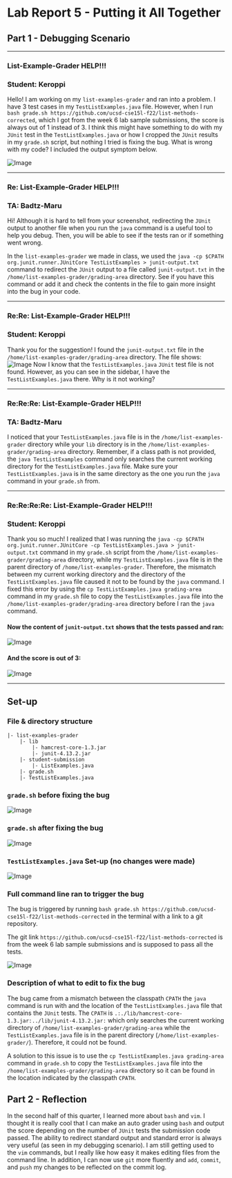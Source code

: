 # Lab Report 5 - Putting it All Together
## Part 1 - Debugging Scenario
---
### List-Example-Grader HELP!!!
### Student: Keroppi 
Hello! I am working on my ```list-examples-grader``` and ran into a problem. I have 3 test cases in my ```TestListExamples.java``` file. However, when I run ```bash grade.sh https://github.com/ucsd-cse15l-f22/list-methods-corrected```, which I got from the week 6 lab sample submissions, the score is always out of 1 instead of 3. I think this might have something to do with my ```JUnit``` test in the ```TestListExamples.java``` or how I cropped the ```JUnit``` results in my ```grade.sh``` script, but nothing I tried is fixing the bug. What is wrong with my code? I included the output symptom below. 

![Image](lab5(1).png)

---

### Re: List-Example-Grader HELP!!!
### TA: Badtz-Maru
Hi! Although it is hard to tell from your screenshot, redirecting the ```JUnit``` output to another file when you run the ```java``` command is a useful tool to help you debug. Then, you will be able to see if the tests ran or if something went wrong.

In the ```list-examples-grader``` we made in class, we used the ```java -cp $CPATH org.junit.runner.JUnitCore TestListExamples > junit-output.txt``` command to redirect the ```JUnit``` output to a file called ```junit-output.txt``` in the ```/home/list-examples-grader/grading-area``` directory. See if you have this command or add it and check the contents in the file to gain more insight into the bug in your code. 

---

### Re:Re: List-Example-Grader HELP!!!
### Student: Keroppi 
Thank you for the suggestion! I found the ```junit-output.txt``` file in the ```/home/list-examples-grader/grading-area``` directory. The file shows:
![Image](lab5(2).png)
Now I know that the ```TestListExamples.java``` ```JUnit``` test file is not found. However, as you can see in the sidebar, I have the ```TestListExamples.java``` there. Why is it not working?

---

### Re:Re:Re: List-Example-Grader HELP!!!
### TA: Badtz-Maru

I noticed that your ```TestListExamples.java``` file is in the ```/home/list-examples-grader``` directory while your ```lib``` directory is in the  ```/home/list-examples-grader/grading-area``` directory. Remember, if a class path is not provided, the ```java TestListExamples``` command only searches the current working directory for the ```TestListExamples.java``` file. Make sure your ```TestListExamples.java``` is in the same directory as the one you run the ```java``` command in your ```grade.sh``` from.

---

### Re:Re:Re:Re: List-Example-Grader HELP!!!
### Student: Keroppi 
Thank you so much! I realized that I was running the ```java -cp $CPATH org.junit.runner.JUnitCore -cp TestListExamples.java > junit-output.txt``` command in my ```grade.sh``` script from the ```/home/list-examples-grader/grading-area``` directory, while my ```TestListExamples.java``` file is in the parent directory of ```/home/list-examples-grader```. Therefore, the mismatch between my current working directory and the directory of the ```TestListExamples.java``` file caused it not to be found by the ```java``` command. I fixed this error by using the ```cp TestListExamples.java grading-area``` command in my ```grade.sh``` file to copy the ```TestListExamples.java``` file into the ```/home/list-examples-grader/grading-area``` directory before I ran the ```java``` command. 

#### Now the content of ```junit-output.txt``` shows that the tests passed and ran:

![Image](lab5(3).png)

#### And the score is out of 3:

![Image](lab5(4).png)

---

## Set-up
### File & directory structure
```
|- list-examples-grader
    |- lib
        |- hamcrest-core-1.3.jar
        |- junit-4.13.2.jar
    |- student-submission
        |- ListExamples.java
    |- grade.sh 
    |- TestListExamples.java
```
### ```grade.sh``` before fixing the bug

![Image](lab5(5).png)

### ```grade.sh``` after fixing the bug

![Image](lab5(6).png)

### ```TestListExamples.java``` Set-up (no changes were made)
![Image](lab5(8).png)


### Full command line ran to trigger the bug
The bug is triggered by running ```bash grade.sh https://github.com/ucsd-cse15l-f22/list-methods-corrected``` in the terminal with a link to a git repository.

The git link ```https://github.com/ucsd-cse15l-f22/list-methods-corrected``` is from the week 6 lab sample submissions and is supposed to pass all the tests.

![Image](lab5(1).png)

### Description of what to edit to fix the bug
The bug came from a mismatch between the classpath ```CPATH``` the ```java``` command is run with and the location of the ```TestListExamples.java``` file that contains the ```JUnit``` tests. The ```CPATH``` is ```.:./lib/hamcrest-core-1.3.jar:../lib/junit-4.13.2.jar:``` which only searches the current working directory of ```/home/list-examples-grader/grading-area``` while the ```TestListExamples.java``` file is in the parent directory (```/home/list-examples-grader/```). Therefore, it could not be found.

A solution to this issue is to use the ```cp TestListExamples.java grading-area``` command in ```grade.sh``` to copy the ```TestListExamples.java``` file into the ```/home/list-examples-grader/grading-area``` directory so it can be found in the location indicated by the classpath ```CPATH```.

## Part 2 - Reflection

In the second half of this quarter, I learned more about ```bash``` and ```vim```. I thought it is really cool that I can make an auto grader using ```bash``` and output the score depending on the number of ```JUnit``` tests the submission code passed. The ability to redirect standard output and standard error is always very useful (as seen in my debugging scenario). I am still getting used to the ```vim``` commands, but I really like how easy it makes editing files from the command line. In addition, I can now use ```git``` more fluently and ```add```, ```commit```, and ```push``` my changes to be reflected on the commit log. 








